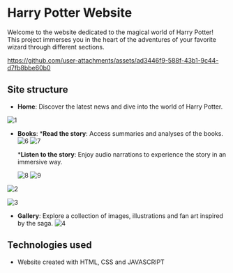 # Harry Potter Website

Welcome to the website dedicated to the magical world of Harry Potter! This project immerses you in the heart of the adventures of your favorite wizard through different sections.

https://github.com/user-attachments/assets/ad3446f9-588f-43b1-9c44-d7fb8bbe60b0


## Site structure

- **Home**: Discover the latest news and dive into the world of Harry Potter.

![1](https://github.com/user-attachments/assets/a18b051a-fdae-4bf4-99fb-71c64220d9d9)
 
- **Books**:
  ***Read the story**: Access summaries and analyses of the books.
  ![6](https://github.com/user-attachments/assets/39f4fe2a-be0f-4fcb-b069-3c31a3102bef)
  ![7](https://github.com/user-attachments/assets/7266adf3-081a-4c54-9a25-0ab340a36629)


  ***Listen to the story**: Enjoy audio narrations to experience the story in an immersive way.

  ![8](https://github.com/user-attachments/assets/323b69c0-1ce1-4265-b7d8-e3413265faf2)
![9](https://github.com/user-attachments/assets/a369e708-e5a5-4084-8986-575ff5528901)


  
![2](https://github.com/user-attachments/assets/e2704333-1571-4277-a553-ccd1118f835f)

  ![3](https://github.com/user-attachments/assets/6310fdd8-a7d5-4a86-bf99-178c40ee3051)

- **Gallery**: Explore a collection of images, illustrations and fan art inspired by the saga.
![4](https://github.com/user-attachments/assets/236701d5-b09d-4981-b23f-364bc04692b4)

  

## Technologies used

- Website created with HTML, CSS and JAVASCRIPT




